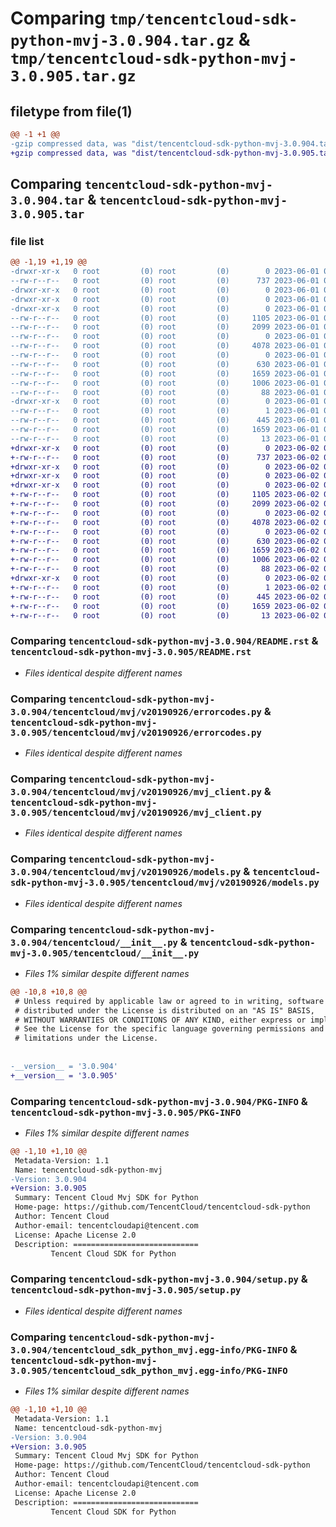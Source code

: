 # Comparing `tmp/tencentcloud-sdk-python-mvj-3.0.904.tar.gz` & `tmp/tencentcloud-sdk-python-mvj-3.0.905.tar.gz`

## filetype from file(1)

```diff
@@ -1 +1 @@
-gzip compressed data, was "dist/tencentcloud-sdk-python-mvj-3.0.904.tar", last modified: Thu Jun  1 02:42:19 2023, max compression
+gzip compressed data, was "dist/tencentcloud-sdk-python-mvj-3.0.905.tar", last modified: Fri Jun  2 00:35:10 2023, max compression
```

## Comparing `tencentcloud-sdk-python-mvj-3.0.904.tar` & `tencentcloud-sdk-python-mvj-3.0.905.tar`

### file list

```diff
@@ -1,19 +1,19 @@
-drwxr-xr-x   0 root         (0) root         (0)        0 2023-06-01 02:42:19.000000 tencentcloud-sdk-python-mvj-3.0.904/
--rw-r--r--   0 root         (0) root         (0)      737 2023-06-01 02:42:19.000000 tencentcloud-sdk-python-mvj-3.0.904/README.rst
-drwxr-xr-x   0 root         (0) root         (0)        0 2023-06-01 02:42:19.000000 tencentcloud-sdk-python-mvj-3.0.904/tencentcloud/
-drwxr-xr-x   0 root         (0) root         (0)        0 2023-06-01 02:42:19.000000 tencentcloud-sdk-python-mvj-3.0.904/tencentcloud/mvj/
-drwxr-xr-x   0 root         (0) root         (0)        0 2023-06-01 02:42:19.000000 tencentcloud-sdk-python-mvj-3.0.904/tencentcloud/mvj/v20190926/
--rw-r--r--   0 root         (0) root         (0)     1105 2023-06-01 02:42:19.000000 tencentcloud-sdk-python-mvj-3.0.904/tencentcloud/mvj/v20190926/errorcodes.py
--rw-r--r--   0 root         (0) root         (0)     2099 2023-06-01 02:42:19.000000 tencentcloud-sdk-python-mvj-3.0.904/tencentcloud/mvj/v20190926/mvj_client.py
--rw-r--r--   0 root         (0) root         (0)        0 2023-06-01 02:42:19.000000 tencentcloud-sdk-python-mvj-3.0.904/tencentcloud/mvj/v20190926/__init__.py
--rw-r--r--   0 root         (0) root         (0)     4078 2023-06-01 02:42:19.000000 tencentcloud-sdk-python-mvj-3.0.904/tencentcloud/mvj/v20190926/models.py
--rw-r--r--   0 root         (0) root         (0)        0 2023-06-01 02:42:19.000000 tencentcloud-sdk-python-mvj-3.0.904/tencentcloud/mvj/__init__.py
--rw-r--r--   0 root         (0) root         (0)      630 2023-06-01 02:42:19.000000 tencentcloud-sdk-python-mvj-3.0.904/tencentcloud/__init__.py
--rw-r--r--   0 root         (0) root         (0)     1659 2023-06-01 02:42:19.000000 tencentcloud-sdk-python-mvj-3.0.904/PKG-INFO
--rw-r--r--   0 root         (0) root         (0)     1006 2023-06-01 02:42:19.000000 tencentcloud-sdk-python-mvj-3.0.904/setup.py
--rw-r--r--   0 root         (0) root         (0)       88 2023-06-01 02:42:19.000000 tencentcloud-sdk-python-mvj-3.0.904/setup.cfg
-drwxr-xr-x   0 root         (0) root         (0)        0 2023-06-01 02:42:19.000000 tencentcloud-sdk-python-mvj-3.0.904/tencentcloud_sdk_python_mvj.egg-info/
--rw-r--r--   0 root         (0) root         (0)        1 2023-06-01 02:42:19.000000 tencentcloud-sdk-python-mvj-3.0.904/tencentcloud_sdk_python_mvj.egg-info/dependency_links.txt
--rw-r--r--   0 root         (0) root         (0)      445 2023-06-01 02:42:19.000000 tencentcloud-sdk-python-mvj-3.0.904/tencentcloud_sdk_python_mvj.egg-info/SOURCES.txt
--rw-r--r--   0 root         (0) root         (0)     1659 2023-06-01 02:42:19.000000 tencentcloud-sdk-python-mvj-3.0.904/tencentcloud_sdk_python_mvj.egg-info/PKG-INFO
--rw-r--r--   0 root         (0) root         (0)       13 2023-06-01 02:42:19.000000 tencentcloud-sdk-python-mvj-3.0.904/tencentcloud_sdk_python_mvj.egg-info/top_level.txt
+drwxr-xr-x   0 root         (0) root         (0)        0 2023-06-02 00:35:10.000000 tencentcloud-sdk-python-mvj-3.0.905/
+-rw-r--r--   0 root         (0) root         (0)      737 2023-06-02 00:35:10.000000 tencentcloud-sdk-python-mvj-3.0.905/README.rst
+drwxr-xr-x   0 root         (0) root         (0)        0 2023-06-02 00:35:10.000000 tencentcloud-sdk-python-mvj-3.0.905/tencentcloud/
+drwxr-xr-x   0 root         (0) root         (0)        0 2023-06-02 00:35:10.000000 tencentcloud-sdk-python-mvj-3.0.905/tencentcloud/mvj/
+drwxr-xr-x   0 root         (0) root         (0)        0 2023-06-02 00:35:10.000000 tencentcloud-sdk-python-mvj-3.0.905/tencentcloud/mvj/v20190926/
+-rw-r--r--   0 root         (0) root         (0)     1105 2023-06-02 00:35:10.000000 tencentcloud-sdk-python-mvj-3.0.905/tencentcloud/mvj/v20190926/errorcodes.py
+-rw-r--r--   0 root         (0) root         (0)     2099 2023-06-02 00:35:10.000000 tencentcloud-sdk-python-mvj-3.0.905/tencentcloud/mvj/v20190926/mvj_client.py
+-rw-r--r--   0 root         (0) root         (0)        0 2023-06-02 00:35:10.000000 tencentcloud-sdk-python-mvj-3.0.905/tencentcloud/mvj/v20190926/__init__.py
+-rw-r--r--   0 root         (0) root         (0)     4078 2023-06-02 00:35:10.000000 tencentcloud-sdk-python-mvj-3.0.905/tencentcloud/mvj/v20190926/models.py
+-rw-r--r--   0 root         (0) root         (0)        0 2023-06-02 00:35:10.000000 tencentcloud-sdk-python-mvj-3.0.905/tencentcloud/mvj/__init__.py
+-rw-r--r--   0 root         (0) root         (0)      630 2023-06-02 00:35:10.000000 tencentcloud-sdk-python-mvj-3.0.905/tencentcloud/__init__.py
+-rw-r--r--   0 root         (0) root         (0)     1659 2023-06-02 00:35:10.000000 tencentcloud-sdk-python-mvj-3.0.905/PKG-INFO
+-rw-r--r--   0 root         (0) root         (0)     1006 2023-06-02 00:35:10.000000 tencentcloud-sdk-python-mvj-3.0.905/setup.py
+-rw-r--r--   0 root         (0) root         (0)       88 2023-06-02 00:35:10.000000 tencentcloud-sdk-python-mvj-3.0.905/setup.cfg
+drwxr-xr-x   0 root         (0) root         (0)        0 2023-06-02 00:35:10.000000 tencentcloud-sdk-python-mvj-3.0.905/tencentcloud_sdk_python_mvj.egg-info/
+-rw-r--r--   0 root         (0) root         (0)        1 2023-06-02 00:35:10.000000 tencentcloud-sdk-python-mvj-3.0.905/tencentcloud_sdk_python_mvj.egg-info/dependency_links.txt
+-rw-r--r--   0 root         (0) root         (0)      445 2023-06-02 00:35:10.000000 tencentcloud-sdk-python-mvj-3.0.905/tencentcloud_sdk_python_mvj.egg-info/SOURCES.txt
+-rw-r--r--   0 root         (0) root         (0)     1659 2023-06-02 00:35:10.000000 tencentcloud-sdk-python-mvj-3.0.905/tencentcloud_sdk_python_mvj.egg-info/PKG-INFO
+-rw-r--r--   0 root         (0) root         (0)       13 2023-06-02 00:35:10.000000 tencentcloud-sdk-python-mvj-3.0.905/tencentcloud_sdk_python_mvj.egg-info/top_level.txt
```

### Comparing `tencentcloud-sdk-python-mvj-3.0.904/README.rst` & `tencentcloud-sdk-python-mvj-3.0.905/README.rst`

 * *Files identical despite different names*

### Comparing `tencentcloud-sdk-python-mvj-3.0.904/tencentcloud/mvj/v20190926/errorcodes.py` & `tencentcloud-sdk-python-mvj-3.0.905/tencentcloud/mvj/v20190926/errorcodes.py`

 * *Files identical despite different names*

### Comparing `tencentcloud-sdk-python-mvj-3.0.904/tencentcloud/mvj/v20190926/mvj_client.py` & `tencentcloud-sdk-python-mvj-3.0.905/tencentcloud/mvj/v20190926/mvj_client.py`

 * *Files identical despite different names*

### Comparing `tencentcloud-sdk-python-mvj-3.0.904/tencentcloud/mvj/v20190926/models.py` & `tencentcloud-sdk-python-mvj-3.0.905/tencentcloud/mvj/v20190926/models.py`

 * *Files identical despite different names*

### Comparing `tencentcloud-sdk-python-mvj-3.0.904/tencentcloud/__init__.py` & `tencentcloud-sdk-python-mvj-3.0.905/tencentcloud/__init__.py`

 * *Files 1% similar despite different names*

```diff
@@ -10,8 +10,8 @@
 # Unless required by applicable law or agreed to in writing, software
 # distributed under the License is distributed on an "AS IS" BASIS,
 # WITHOUT WARRANTIES OR CONDITIONS OF ANY KIND, either express or implied.
 # See the License for the specific language governing permissions and
 # limitations under the License.
 
 
-__version__ = '3.0.904'
+__version__ = '3.0.905'
```

### Comparing `tencentcloud-sdk-python-mvj-3.0.904/PKG-INFO` & `tencentcloud-sdk-python-mvj-3.0.905/PKG-INFO`

 * *Files 1% similar despite different names*

```diff
@@ -1,10 +1,10 @@
 Metadata-Version: 1.1
 Name: tencentcloud-sdk-python-mvj
-Version: 3.0.904
+Version: 3.0.905
 Summary: Tencent Cloud Mvj SDK for Python
 Home-page: https://github.com/TencentCloud/tencentcloud-sdk-python
 Author: Tencent Cloud
 Author-email: tencentcloudapi@tencent.com
 License: Apache License 2.0
 Description: ============================
         Tencent Cloud SDK for Python
```

### Comparing `tencentcloud-sdk-python-mvj-3.0.904/setup.py` & `tencentcloud-sdk-python-mvj-3.0.905/setup.py`

 * *Files identical despite different names*

### Comparing `tencentcloud-sdk-python-mvj-3.0.904/tencentcloud_sdk_python_mvj.egg-info/PKG-INFO` & `tencentcloud-sdk-python-mvj-3.0.905/tencentcloud_sdk_python_mvj.egg-info/PKG-INFO`

 * *Files 1% similar despite different names*

```diff
@@ -1,10 +1,10 @@
 Metadata-Version: 1.1
 Name: tencentcloud-sdk-python-mvj
-Version: 3.0.904
+Version: 3.0.905
 Summary: Tencent Cloud Mvj SDK for Python
 Home-page: https://github.com/TencentCloud/tencentcloud-sdk-python
 Author: Tencent Cloud
 Author-email: tencentcloudapi@tencent.com
 License: Apache License 2.0
 Description: ============================
         Tencent Cloud SDK for Python
```

